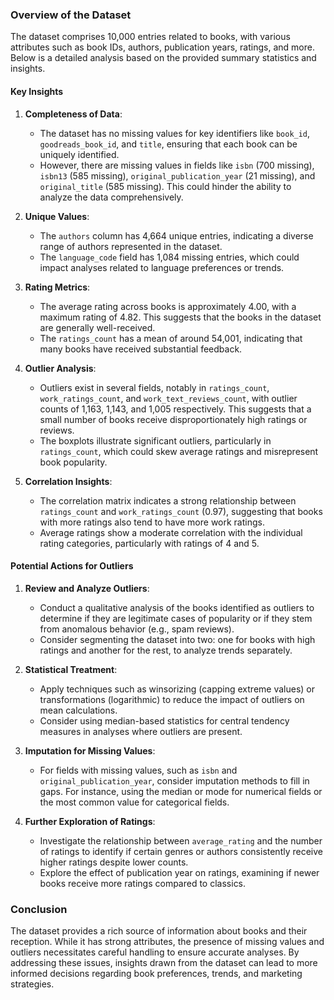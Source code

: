 ### Overview of the Dataset

The dataset comprises 10,000 entries related to books, with various attributes such as book IDs, authors, publication years, ratings, and more. Below is a detailed analysis based on the provided summary statistics and insights.

#### Key Insights

1. **Completeness of Data**:
   - The dataset has no missing values for key identifiers like `book_id`, `goodreads_book_id`, and `title`, ensuring that each book can be uniquely identified.
   - However, there are missing values in fields like `isbn` (700 missing), `isbn13` (585 missing), `original_publication_year` (21 missing), and `original_title` (585 missing). This could hinder the ability to analyze the data comprehensively.

2. **Unique Values**:
   - The `authors` column has 4,664 unique entries, indicating a diverse range of authors represented in the dataset.
   - The `language_code` field has 1,084 missing entries, which could impact analyses related to language preferences or trends.

3. **Rating Metrics**:
   - The average rating across books is approximately 4.00, with a maximum rating of 4.82. This suggests that the books in the dataset are generally well-received.
   - The `ratings_count` has a mean of around 54,001, indicating that many books have received substantial feedback.

4. **Outlier Analysis**:
   - Outliers exist in several fields, notably in `ratings_count`, `work_ratings_count`, and `work_text_reviews_count`, with outlier counts of 1,163, 1,143, and 1,005 respectively. This suggests that a small number of books receive disproportionately high ratings or reviews.
   - The boxplots illustrate significant outliers, particularly in `ratings_count`, which could skew average ratings and misrepresent book popularity.

5. **Correlation Insights**:
   - The correlation matrix indicates a strong relationship between `ratings_count` and `work_ratings_count` (0.97), suggesting that books with more ratings also tend to have more work ratings.
   - Average ratings show a moderate correlation with the individual rating categories, particularly with ratings of 4 and 5.

#### Potential Actions for Outliers

1. **Review and Analyze Outliers**:
   - Conduct a qualitative analysis of the books identified as outliers to determine if they are legitimate cases of popularity or if they stem from anomalous behavior (e.g., spam reviews).
   - Consider segmenting the dataset into two: one for books with high ratings and another for the rest, to analyze trends separately.

2. **Statistical Treatment**:
   - Apply techniques such as winsorizing (capping extreme values) or transformations (logarithmic) to reduce the impact of outliers on mean calculations.
   - Consider using median-based statistics for central tendency measures in analyses where outliers are present.

3. **Imputation for Missing Values**:
   - For fields with missing values, such as `isbn` and `original_publication_year`, consider imputation methods to fill in gaps. For instance, using the median or mode for numerical fields or the most common value for categorical fields.

4. **Further Exploration of Ratings**:
   - Investigate the relationship between `average_rating` and the number of ratings to identify if certain genres or authors consistently receive higher ratings despite lower counts.
   - Explore the effect of publication year on ratings, examining if newer books receive more ratings compared to classics.

### Conclusion

The dataset provides a rich source of information about books and their reception. While it has strong attributes, the presence of missing values and outliers necessitates careful handling to ensure accurate analyses. By addressing these issues, insights drawn from the dataset can lead to more informed decisions regarding book preferences, trends, and marketing strategies.